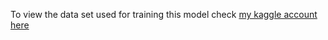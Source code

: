 To view the data set used for training this model check <a href="https://dm69rhyrljzl6.cloudfront.net/project.html">my kaggle account here</a>

